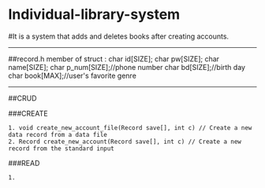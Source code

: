 Individual-library-system
=========================
#It is a system that adds and deletes books after creating accounts.

***

##record.h
  member of struct :
	  char id[SIZE];
    char pw[SIZE];
    char name[SIZE];
    char p_num[SIZE];//phone number
    char bd[SIZE];//birth day
    char book[MAX];//user's favorite genre

***

##CRUD

  ###CREATE
  
    1. void create_new_account_file(Record save[], int c) // Create a new data record from a data file
    2. Record create_new_account(Record save[], int c) // Create a new record from the standard input
  
  ###READ
    
    1. 
